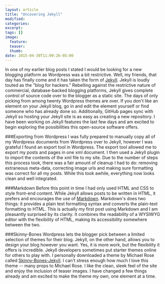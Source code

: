 ```yaml
---
layout: article
title: "Uncovering Jekyll"
modified:
categories: 
excerpt:
tags: []
image:
  feature:
  teaser:
  thumb:
date: 2015-04-30T11:09:26-05:00
---
```

In one of my earlier blog posts I stated I would be looking for a new blogging platform as Wordpress was a bit restrictive. 
Well, my friends, that day has finally come and it has taken the form of [Jekyll](http://jekyllrb.com/).  Jekyll is loudly touted as the "blog for hackers."  Rebelling against the restrictive nature of commercial, database-backed blogging platforms, Jekyll gives complete control of source code over to the blogger as a static site.  The days of only picking from among twenty Wordpress themes are over.  If you don't like an element on your Jekyll blog, go in and edit the element yourself or find someone who has already done so.  Additionally, GitHub pages sync with Jekyll so hosting your Jekyll site is as easy as creating a new repository.  I have been working on Jekyll features the last few days and am excited to begin exploring the possibilities this open-source software offers.

###Exporting from Wordpress
I was fully prepared to manually copy all of my Wordpress documents from Wordpress over to Jekyll, however I was grateful I found an export tool in Wordpress.  The export tool allowed me to export my posts and pages in one xml document.  I then used a Jekyll plugin to import the contents of the xml file to my site.  Due to the number of steps this process took, there was a fair amount of cleanup I had to do: removing extraneous meta-data, correcting image urls and making sure formatting was correct for all my posts.  While this took awhile, everything now looks clean and well integrated.

###Markdown
Before this point in time I had only used HTML and CSS to style front-end content.  While Jekyll allows posts to be written in HTML, it prefers and encourages the use of [Markdown](http://daringfireball.net/projects/markdown/).  Markdown's does two things: it provides a plain text formatting syntax and converts the plain-text formatting to HTML.  This is actually my first post using Markdown and I am pleasantly surprised by its clarity.  It combines the readability of a WYSIWYG editor with the flexibility of HTML, making its accessibility somewhere between the two.

###Skinny-Bones
Wordpress lets the blogger pick between a limited selection of themes for their blog.  Jekyll, on the other hand, allows you to design your blog however you want.  Yes, it is more work, but the flexibility it offers is incredible.  Jekyll developers sometimes put starter themes online for others to play with.  I personally downloaded a theme by Michael Rose called [Skinny-Bones-Jekyll](https://github.com/mmistakes/skinny-bones-jekyll).  I can't stress enough how much I love this theme -- many props to Michael Rose.  I like the clean, sleek feel of the site and enjoy the inclusion of teaser images.  I have changed a few things already and am excited to make the theme my own, one element at a time.
